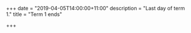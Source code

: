 +++
date = "2019-04-05T14:00:00+11:00"
description = "Last day of term 1."
title = "Term 1 ends"

+++
